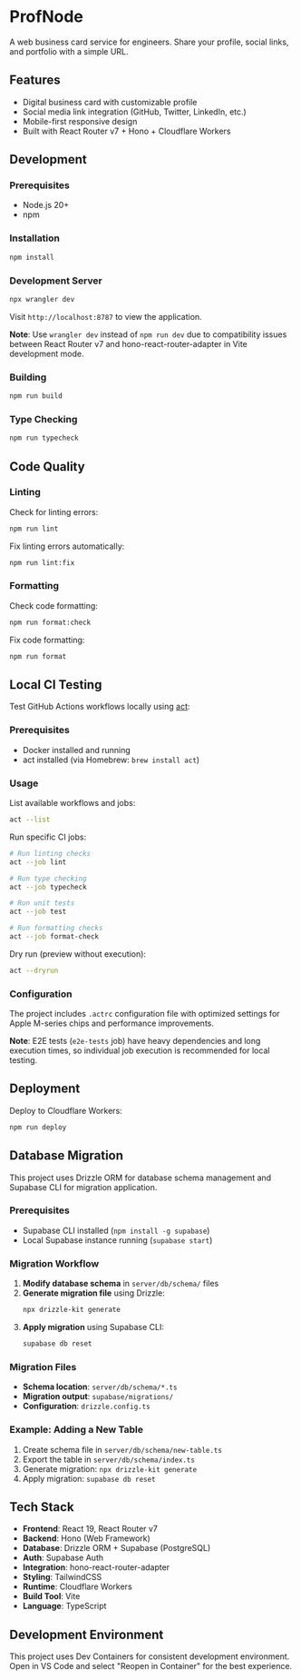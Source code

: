 # ProfNode

A web business card service for engineers. Share your profile, social links, and portfolio with a simple URL.

## Features

- Digital business card with customizable profile
- Social media link integration (GitHub, Twitter, LinkedIn, etc.)
- Mobile-first responsive design
- Built with React Router v7 + Hono + Cloudflare Workers

## Development

### Prerequisites

- Node.js 20+
- npm

### Installation

```bash
npm install
```

### Development Server

```bash
npx wrangler dev
```

Visit `http://localhost:8787` to view the application.

**Note**: Use `wrangler dev` instead of `npm run dev` due to compatibility issues between React Router v7 and hono-react-router-adapter in Vite development mode.

### Building

```bash
npm run build
```

### Type Checking

```bash
npm run typecheck
```

## Code Quality

### Linting

Check for linting errors:
```bash
npm run lint
```

Fix linting errors automatically:
```bash
npm run lint:fix
```

### Formatting

Check code formatting:
```bash
npm run format:check
```

Fix code formatting:
```bash
npm run format
```

## Local CI Testing

Test GitHub Actions workflows locally using [act](https://github.com/nektos/act):

### Prerequisites

- Docker installed and running
- act installed (via Homebrew: `brew install act`)

### Usage

List available workflows and jobs:
```bash
act --list
```

Run specific CI jobs:
```bash
# Run linting checks
act --job lint

# Run type checking
act --job typecheck

# Run unit tests
act --job test

# Run formatting checks
act --job format-check
```

Dry run (preview without execution):
```bash
act --dryrun
```

### Configuration

The project includes `.actrc` configuration file with optimized settings for Apple M-series chips and performance improvements.

**Note**: E2E tests (`e2e-tests` job) have heavy dependencies and long execution times, so individual job execution is recommended for local testing.

## Deployment

Deploy to Cloudflare Workers:
```bash
npm run deploy
```

## Database Migration

This project uses Drizzle ORM for database schema management and Supabase CLI for migration application.

### Prerequisites

- Supabase CLI installed (`npm install -g supabase`)
- Local Supabase instance running (`supabase start`)

### Migration Workflow

1. **Modify database schema** in `server/db/schema/` files
2. **Generate migration file** using Drizzle:
   ```bash
   npx drizzle-kit generate
   ```
3. **Apply migration** using Supabase CLI:
   ```bash
   supabase db reset
   ```

### Migration Files

- **Schema location**: `server/db/schema/*.ts`
- **Migration output**: `supabase/migrations/`
- **Configuration**: `drizzle.config.ts`

### Example: Adding a New Table

1. Create schema file in `server/db/schema/new-table.ts`
2. Export the table in `server/db/schema/index.ts`
3. Generate migration: `npx drizzle-kit generate`
4. Apply migration: `supabase db reset`

## Tech Stack

- **Frontend**: React 19, React Router v7
- **Backend**: Hono (Web Framework)
- **Database**: Drizzle ORM + Supabase (PostgreSQL)
- **Auth**: Supabase Auth
- **Integration**: hono-react-router-adapter
- **Styling**: TailwindCSS
- **Runtime**: Cloudflare Workers
- **Build Tool**: Vite
- **Language**: TypeScript

## Development Environment

This project uses Dev Containers for consistent development environment. Open in VS Code and select "Reopen in Container" for the best experience.
